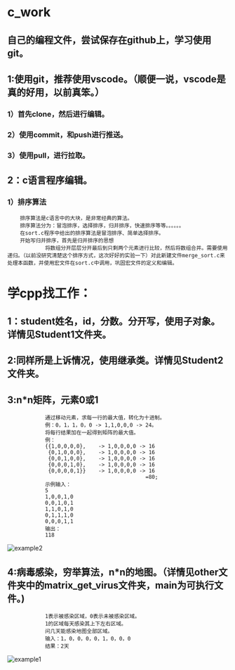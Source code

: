 # c_work
## 自己的编程文件，尝试保存在github上，学习使用git。

## 1:使用git，推荐使用vscode。（顺便一说，vscode是真的好用，以前真笨。）
###     1）首先clone，然后进行编辑。

###     2）使用commit，和push进行推送。

###     3）使用pull，进行拉取。

## 2：c语言程序编辑。
###     1）排序算法
        排序算法是c语言中的大块，是非常经典的算法。
        排序算法分为：冒泡排序，选择排序，归并排序，快速排序等等。。。。。。
        在sort.c程序中给出的排序算法是冒泡排序、简单选择排序。
        开始写归并排序，首先是归并排序的思想
                将数组分开层层分开最后到只剩两个元素进行比较，然后将数组合并。需要使用递归。（以前没研究清楚这个排序方式，这次好好的实验一下）对此新建文件merge_sort.c来处理本函数，并使用宏文件在sort.c中调用，巩固宏文件的定义和编辑。
        


# 学cpp找工作：
##      1：student姓名，id，分数。分开写，使用子对象。详情见Student1文件夹。

##      2:同样所是上诉情况，使用继承类。详情见Student2文件夹。

##      3:n*n矩阵，元素0或1
                通过移动元素，求每一行的最大值，转化为十进制。
                例：0，1，1，0，0 -> 1,1,0,0,0 -> 24。
                将每行结果加在一起得到矩阵的最大值。
                例：
                {{1,0,0,0,0},    -> 1,0,0,0,0 -> 16
                 {0,1,0,0,0},    -> 1,0,0,0,0 -> 16
                 {0,0,1,0,0},    -> 1,0,0,0,0 -> 16
                 {0,0,0,1,0},    -> 1,0,0,0,0 -> 16
                 {0,0,0,0,1}}    -> 1,0,0,0,0 -> 16
                                                =80;
                示例输入：
                5
                1,0,0,1,0
                0,0,1,0,1
                1,1,0,1,0
                0,1,1,1,0
                0,0,0,1,1
                输出：
                118
![example2](https://user-images.githubusercontent.com/51808365/157044818-4d0b3595-805b-4fc7-9a2f-125c03bdd57c.png)


##      4:病毒感染，穷举算法，n*n的地图。（详情见other文件夹中的matrix_get_virus文件夹，main为可执行文件。)
                1表示被感染区域，0表示未被感染区域。
                1的区域每天感染其上下左右区域。
                问几天能感染地图全部区域。
                输入：1，0，0，0，0，1，0，0，0
                结果：2天
![example1](https://user-images.githubusercontent.com/51808365/157042843-66b28d83-5e8c-4631-81b4-db00dd967eae.png)
